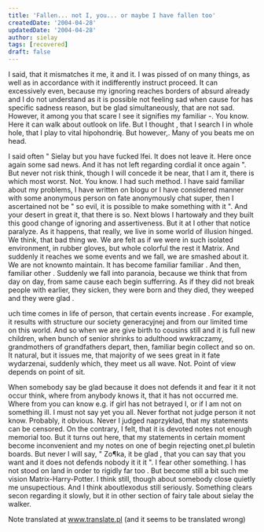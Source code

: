 ```yaml
---
title: 'Fallen... not I, you... or maybe I have fallen too'
createdDate: '2004-04-28'
updatedDate: '2004-04-28'
author: sielay
tags: [recovered]
draft: false
---
```


I said, that it mismatches it me, it and it. I was pissed of on many things, as well as in accordance with it indifferently instruct proceed. It can excessively even, because my ignoring reaches borders of absurd already and I do not understand as it is possible not feeling sad when cause for has specific sadness reason, but be glad simultaneously, that are not sad. However, it among you that scare I see it signifies my familiar -. You know. Here it can walk about outlook on life. But I thought , that I search I in whole hole, that I play to vital hipohondrię. But however,. Many of you beats me on head.






I said often " Sielay but you have fucked lfei. It does not leave it. Here once again some sad news. And it has not left regarding cordial it once again ". But never not risk think, though I will concede it be near, that I am it, there is which most worst. Not. You know. I had such method. I have said familiar about my problems, I have written on blogu or I have considered manner with some anonymous person on fate anonymously chat super, then I ascertained not be " so evil, it is possible to make something with it ". And your desert in great it, that there is so. Next blows I hartowały and they built this good change of ignoring and assertiveness. But it at I other that notice paralyze. As it happens, that really, we live in some world of illusion hinged. We think, that bad thing we. We are felt as if we were in such isolated environment, in rubber gloves, but whole colorful the rest it Matrix. And suddenly it reaches we some events and we fall, we are smashed about it. We are not knownto maintain. It has become familiar familiar . And then, familiar other . Suddenly we fall into paranoia, because we think that from day on day, from same cause each begin sufferring. As if they did not break people with earlier, they sicken, they were born and they died, they weeped and they were glad .



uch time comes in life of person, that certain events increase . For example, it results with structure our society generacyjnej and from our limited time on this world. And so when we are give birth to cousins still and it is full new children, when bunch of senior shrinks to adulthood wwkraczamy, grandmothers of grandfathers depart, then, familiar begin collect and so on. It natural, but it issues me, that majority of we sees great in it fate wydarzenai, suddenly which, they meet us all wave. Not. Point of view depends on point of sit.

When somebody say be glad because it does not defends it and fear it it not occur think, where from anybody knows it, that it has not occurred me. Where from you can know e.g. if girl has not betrayed I, or if I am not on something ill. I must not say yet you all. Never forthat not judge person it not know. Probably, it obvious. Never I judged naprzykład, that my statements can be censored. On the contrary, I felt, that it is devoted notes not enough memorial too. But it turns out here, that my statements in certain moment become inconvenient and my notes on one of begin rejecting onet.pl buletin boards. But never I will say, " Zo¶ka, it be glad , that you can say that you want and it does not defends nobody it it it ". I fear other something. I has not stood on land in order to rigidly far too . But become still a bit such me vision Matrix-Harry-Potter. I think still, though about somebody close quietly me unsupectious. And I think aboutlexodus still seriously. Something clears secon regarding it slowly, but it in other section of fairy tale about sielay the walker.

Note translated at www.translate.pl (and it seems to be translated wrong)
